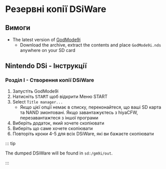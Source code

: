 # Резервні копії DSiWare

## Вимоги

- The latest version of [GodMode9i](https://github.com/RocketRobz/godmode9i/releases)
  - Download the archive, extract the contents and place `GodMode9i.nds` anywhere on your SD card

## Nintendo DSi - Інструкції

### Розділ І - Створення копії DSiWare

1. Запустіть GodMode9i
2. Натисніть <kbd>START</kbd> щоб відкрити Меню START
3. Select `Title manager...`
   - Якщо цієї опції немає в списку, переконайтеся, що ваші SD карта та NAND змонтовані. Якщо завантажуєтесь з hiyaCFW, перезавантажтеся з іншої програми
4. Виберіть додаток, який хочете скопіювати
5. Виберіть що саме хочете скопіювати
6. Повторіть кроки 4-5 для всіх DSiWare, які ви бажаєте скопіювати

::: tip

The dumped DSiWare will be found in `sd:/gm9i/out`.

:::
